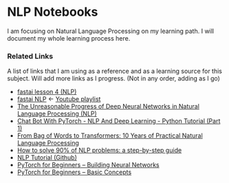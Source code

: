 # NLP Notebooks

I am focusing on Natural Language Processing on my learning path. I will document my whole learning process here.

### Related Links

A list of links that I am using as a reference and as a learning source for this subject. Will add more links as I progress. (Not in any order, adding as I go)

- [fastai lesson 4 (NLP)](https://course.fast.ai/videos/?lesson=4)
- [fastai NLP](https://www.fast.ai/2019/07/08/fastai-nlp/) <- [Youtube playlist](https://www.youtube.com/playlist?list=PLtmWHNX-gukKocXQOkQjuVxglSDYWsSh9) 
- [The Unreasonable Progress of Deep Neural Networks in Natural Language Processing (NLP) ](https://blog.exxactcorp.com/the-unreasonable-progress-of-deep-neural-networks-in-natural-language-processing-nlp)
- [Chat Bot With PyTorch - NLP And Deep Learning - Python Tutorial (Part 1)](https://www.youtube.com/watch?v=RpWeNzfSUHw&list=PLqnslRFeH2UrFW4AUgn-eY37qOAWQpJyg&utm_source=aidigest&utm_medium=email&utm_campaign=108)
- [From Bag of Words to Transformers: 10 Years of Practical Natural Language Processing](https://medium.com/@Zelros/from-bag-of-words-to-transformers-10-years-of-practical-natural-language-processing-8ccc238f679a)
- [How to solve 90% of NLP problems: a step-by-step guide](https://blog.insightdatascience.com/how-to-solve-90-of-nlp-problems-a-step-by-step-guide-fda605278e4e)
- [NLP Tutorial (Github)](https://github.com/lyeoni/nlp-tutorial)
- [PyTorch for Beginners – Building Neural Networks](https://rubikscode.net/2020/06/15/pytorch-for-beginners-building-neural-networks/) 
- [PyTorch for Beginners – Basic Concepts](https://rubikscode.net/2020/06/08/pytorch-for-beginners-basic-concepts/)